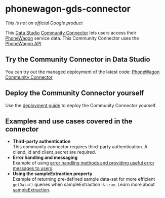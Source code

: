 # phonewagon-gds-connector
*This is not an official Google product*

This [Data Studio](https://datastudio.google.com) [Community
Connector](https://developers.google.com/datastudio/connector) lets users access their
[PhoneWagon](https://phonewagon.com/) service data. This Community
Connector uses the [PhoneWagon API](https://phonewagon.com/api/) 

## Try the Community Connector in Data Studio

You can try out the managed deployment of the latest code: [PhoneWagon Community Connector](https://datastudio.google.com/u/0/datasources/create?connectorId=AKfycbxRJ9ifqWr9HS8M2tZqjQ86Xk5Zp2kaTiTHRtPZWNlV)

## Deploy the Community Connector yourself

Use the [deployment guide](../deploy.md) to deploy the Community Connector
yourself.

## Examples and use cases covered in the connector

- **Third-party authentication**  
  This community connector requires third-party authentication. 
  A cliend_id and client_secret are required.
- **Error handling and messaging**  
  Example of using [error handling methods and providing useful error messages
  to users](https://developers.google.com/datastudio/connector/error-handling).
- **Using the sampleExtraction property**  
  Example of returning pre-defined sample data-set for more efficient
  `getData()` queries when sampleExtraction is `true`. Learn more about
  [sampleExtraction](https://developers.google.com/datastudio/connector/reference#getdata).

